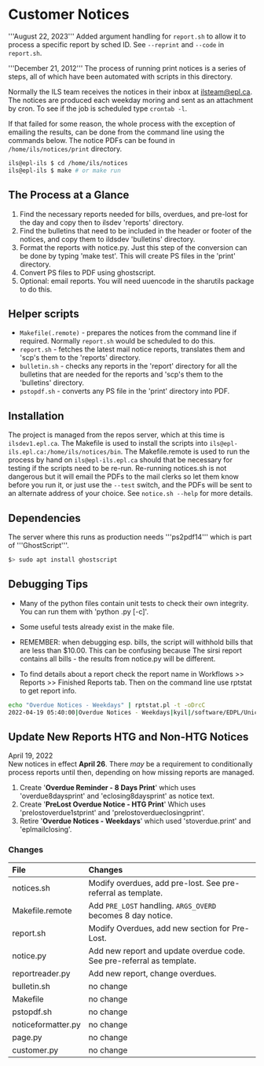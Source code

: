 # Customer Notices
'''August 22, 2023'''
Added argument handling for `report.sh` to allow it to process a specific report by sched ID. See `--reprint` and `--code` in `report.sh`.

'''December 21, 2012'''
The process of running print notices is a series of steps, all of which have been automated with scripts in this directory.

Normally the ILS team receives the notices in their inbox at ilsteam@epl.ca. The notices are produced each weekday moring and sent as an attachment by cron. To see if the job is scheduled type ```crontab -l```.

If that failed for some reason, the whole process with the exception of emailing the results, can be done from the command line using the commands below. The notice PDFs can be found in ```/home/ils/notices/print``` directory.
```bash
ils@epl-ils $ cd /home/ils/notices
ils@epl-ils $ make # or make run
```

## The Process at a Glance
1) Find the necessary reports needed for bills, overdues, and pre-lost for the day and copy then to ilsdev 'reports' directory.
2) Find the bulletins that need to be included in the header or footer of the notices, and copy them to ildsdev 'bulletins' directory.
3) Format the reports with notice.py. Just this step of the conversion can be done by typing 'make test'. This will create PS files 
   in the 'print' directory.
4) Convert PS files to PDF using ghostscript.
5) Optional: email reports. You will need uuencode in the sharutils package to do this.

## Helper scripts
- ```Makefile(.remote)``` - prepares the notices from the command line if required. Normally ```report.sh``` would be scheduled to do this.
- ```report.sh``` - fetches the latest mail notice reports, translates them and 'scp's them to the 'reports' directory.
- ```bulletin.sh``` - checks any reports in the 'report' directory for all the bulletins that are needed for the reports and 'scp's them to the 'bulletins' directory.
- ```pstopdf.sh``` - converts any PS file in the 'print' directory into PDF.

## Installation
The project is managed from the repos server, which at this time is ```ilsdev1.epl.ca```. The Makefile is used to install the scripts into ```ils@epl-ils.epl.ca:/home/ils/notices/bin```. The Makefile.remote is used to run the process by hand on ```ils@epl-ils.epl.ca``` should that be necessary for testing if the scripts need to be re-run. Re-running notices.sh is not dangerous but it will email the PDFs to the mail clerks so let them know before you run it, or just use the ```--test``` switch, and the PDFs will be sent to an alternate address of your choice. See ```notice.sh --help``` for more details.

## Dependencies
The server where this runs as production needs '''ps2pdf14''' which is part of '''GhostScript'''.
```bash
$> sudo apt install ghostscript
```

## Debugging Tips
* Many of the python files contain unit tests to check their own integrity. You can run them with 'python <file>.py [-c]'.

* Some useful tests already exist in the make file. 

* REMEMBER: when debugging esp. bills, the script will withhold bills that are less than $10.00. This can be confusing because
The sirsi report contains all bills - the results from notice.py will be different. 

* To find details about a report check the report name in Workflows >> Reports >> Finished Reports tab. Then on the command line use rptstat to get report info.
```bash
echo "Overdue Notices - Weekdays" | rptstat.pl -t -oDrcC
2022-04-19 05:40:00|Overdue Notices - Weekdays|kyil|/software/EDPL/Unicorn/Rptprint/kyil.prn
```

## Update New Reports HTG and Non-HTG Notices
April 19, 2022  
New notices in effect **April 26**. There _may_ be a requirement to conditionally process reports until then, depending on how missing reports are managed.

1) Create '**Overdue Reminder - 8 Days Print**' which uses 'overdue8daysprint' and 'eclosing8daysprint' as notice text.
2) Create '**PreLost Overdue Notice - HTG Print**' Which uses 'prelostoverdue1stprint' and 'prelostoverdueclosingprint'.
3) Retire '**Overdue Notices - Weekdays**' which used 'stoverdue.print' and 'eplmailclosing'.

### Changes
| **File** | **Changes** |
|:---|:---|
| notices.sh | Modify overdues, add pre-lost. See pre-referral as template. |
| Makefile.remote | Add ```PRE_LOST``` handling. ```ARGS_OVERD``` becomes 8 day notice. |
| report.sh | Modify Overdues, add new section for Pre-Lost. |
| notice.py | Add new report and update overdue code. See pre-referral as template. |
| reportreader.py | Add new report, change overdues. |
| bulletin.sh | no change |
| Makefile | no change |
| pstopdf.sh | no change |
| noticeformatter.py | no change |
| page.py | no change |
| customer.py | no change |